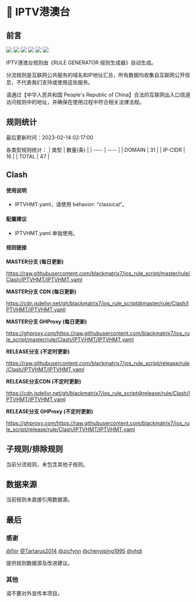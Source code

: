 # 🧸 IPTV港澳台

## 前言

![](https://shields.io/badge/-移除重复规则-ff69b4) ![](https://shields.io/badge/-DOMAIN与DOMAIN--SUFFIX合并-green) ![](https://shields.io/badge/-DOMAIN--SUFFIX间合并-critical) ![](https://shields.io/badge/-DOMAIN与DOMAIN--KEYWORD合并-9cf) ![](https://shields.io/badge/-DOMAIN--SUFFIX与DOMAIN--KEYWORD合并-blue) ![](https://shields.io/badge/-IP--CIDR(6)合并-blueviolet) 

IPTV港澳台规则由《RULE GENERATOR 规则生成器》自动生成。

分流规则是互联网公共服务的域名和IP地址汇总，所有数据均收集自互联网公开信息，不代表我们支持或使用这些服务。

请通过【中华人民共和国 People's Republic of China】合法的互联网出入口信道访问规则中的地址，并确保在使用过程中符合相关法律法规。

## 规则统计

最后更新时间：2023-02-14 02:17:00

各类型规则统计：
| 类型 | 数量(条)  | 
| ---- | ----  |
| DOMAIN | 31  | 
| IP-CIDR | 16  | 
| TOTAL | 47  | 


## Clash 

#### 使用说明
- IPTVHMT.yaml，请使用 behavior: "classical"。

#### 配置建议
- IPTVHMT.yaml 单独使用。

#### 规则链接
**MASTER分支 (每日更新)**

https://raw.githubusercontent.com/blackmatrix7/ios_rule_script/master/rule/Clash/IPTVHMT/IPTVHMT.yaml

**MASTER分支 CDN (每日更新)**

https://cdn.jsdelivr.net/gh/blackmatrix7/ios_rule_script@master/rule/Clash/IPTVHMT/IPTVHMT.yaml

**MASTER分支 GHProxy (每日更新)**

https://ghproxy.com/https://raw.githubusercontent.com/blackmatrix7/ios_rule_script/master/rule/Clash/IPTVHMT/IPTVHMT.yaml

**RELEASE分支 (不定时更新)**

https://raw.githubusercontent.com/blackmatrix7/ios_rule_script/release/rule/Clash/IPTVHMT/IPTVHMT.yaml

**RELEASE分支CDN (不定时更新)**

https://cdn.jsdelivr.net/gh/blackmatrix7/ios_rule_script@release/rule/Clash/IPTVHMT/IPTVHMT.yaml

**RELEASE分支 GHProxy (不定时更新)**

https://ghproxy.com/https://raw.githubusercontent.com/blackmatrix7/ios_rule_script/release/rule/Clash/IPTVHMT/IPTVHMT.yaml

## 子规则/排除规则


当前分流规则，未包含其他子规则。

## 数据来源

当前规则未直接引用数据源。

## 最后

### 感谢

[@fiiir](https://github.com/fiiir) [@Tartarus2014](https://github.com/Tartarus2014) [@zjcfynn](https://github.com/zjcfynn) [@chenyiping1995](https://github.com/chenyiping1995) [@vhdj](https://github.com/vhdj)

提供规则数据源及改进建议。

### 其他

请不要对外宣传本项目。